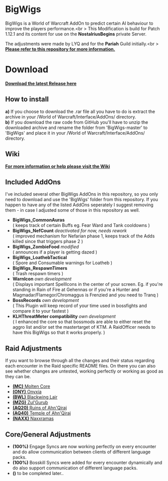 # BigWigs
BigWigs is a World of Warcraft AddOn to predict certain AI behaviour to improve the players performance.<br \>
This Modification is build for Patch 1.12.1 and its content for use on the <b>NostalriusBegins</b> private Server.

The adjustments were made by LYQ and for the <b>Pariah</b> Guild initially.<br \>
<b><a href="github.com/MOUZU/BigWigs">Please refer to this repository for more information.</a></b>

# Download
<b><a href="https://github.com/MOUZU/BigWigs/releases">Download the latest Release here</a></b>

## How to install
<b>a)</b> If you choose to download the .rar file all you have to do is extract the archive in your /World of Warcraft/Interface/AddOns/ directory.<br />
<b>b)</b> If you download the raw code from GitHub you'll have to unzip the downloaded archive and rename the folder from 'BigWigs-master' to 'BigWigs' and place it in your /World of Warcraft/Interface/AddOns/ directory.

## Wiki
<b><a href="https://github.com/MOUZU/BigWigs/wiki">For more information or help please visit the Wiki</a></b>

## Included AddOns
I've included several other BigWigs AddOns in this repository, so you only need to download and use the 'BigWigs' folder from this repository. If you happen to have any of the listed AddOns seperately I suggest removing them - in case I adjusted some of those in this repository as well.
<ul>
    <li><b>BigWigs_CommonAuras</b> <br \>  ( keeps track of certain Buffs eg. Fear Ward and Tank cooldowns )</li>
    <li><b>BigWigs_NefCount</b> <i>deactivated for now, needs rework</i> <br \>  ( improved mechanism for Nefarian phase 1, keeps track of the Adds killed since that triggers phase 2 )
    <li><b>BigWigs_ZombieFood</b> <i>modified</i> <br>  ( announces if a player is getting dazed )</li>
    <li><b>BigWigs_LoathebTactical</b> <br>  ( Spore and Consumable warnings for Loatheb )</li>
    <li><b>BigWigs_RespawnTimers</b> <br>  ( Trash respawn timers )</li>
    <li><b>WarnIcon</b>  <i>own development</i> <br> ( Displays important SpellIcons in the center of your screen. Eg. if you're standing in Rain of Fire at Gehennas or if you're a Hunter and Magmadar/Flamegor/Chromaggus is Frenzied and you need to Tranq )</li>
    <li><b>BossRecords</b>  <i>own development</i> <br> ( This Plugin will keep record of your time used in bossfights and compare it to your fastest )</li>
    <li><b>KLHThreatMeter compatibility</b>  <i>own development</i> <br> ( I enhanced the core so that bossmods are able to either reset the aggro list and/or set the mastertarget of KTM. A RaidOfficer needs to have this BigWigs so that it works properly. ) </li>
</ul>

## Raid Adjustments
If you want to browse through all the changes and their status regarding each encounter in the Raid specific README files. On there you can also see whether changes are untested, working perfectly or working as good as they can be.
<ul>
    <li><a href="Raids/MC/"><b>(MC)</b> Molten Core</a></li>
    <li><a href="Raids/Onyxia/"><b>(ONY)</b> Onyxia</a></li>
    <li><a href="Raids/BWL/"><b>(BWL)</b> Blackwing Lair</a></li>
    <li><a href="Raids/ZG/"><b>(MZG)</b> Zul'Gurub</a></li>
    <li><a href="Raids/AQ20/"><b>(AQ20)</b> Ruins of Ahn'Qiraj</a></li>
    <li><a href="Raids/AQ40/"><b>(AQ40)</b> Temple of Ahn'Qiraj</a></li>
    <li><a href="Raids/Naxxramas/"><b>(NAXX)</b> Naxxramas</a></li>
</ul>


## Core/General Adjustments
- <b>(100%)</b> Engage Syncs are now working perfectly on every encounter and do allow communication between clients of different language packs.
- <b>(100%)</b> Bosskill Syncs were added for every encounter dynamically and do also support communication of different language packs.
- <b>()</b> to be completed later..
